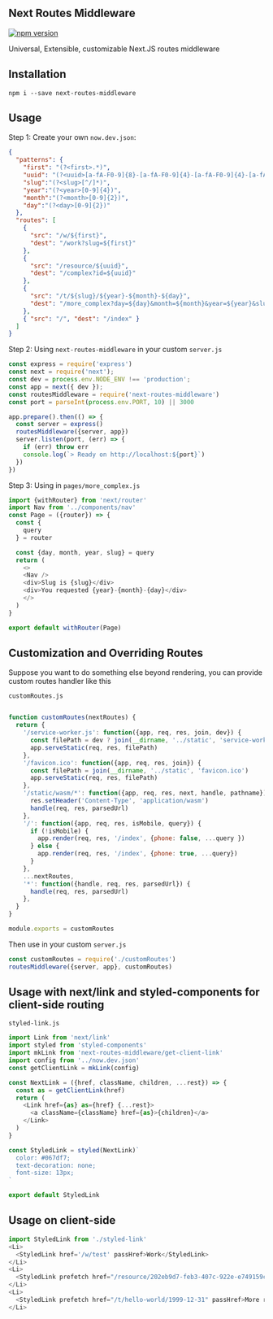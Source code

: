 ## Next Routes Middleware

[![npm version](https://d25lcipzij17d.cloudfront.net/badge.svg?id=js&type=6&v=2.0.0&x2=0)](https://www.npmjs.com/package/next-routes-middleware)

Universal, Extensible, customizable Next.JS routes middleware

## Installation

```
npm i --save next-routes-middleware
```

## Usage

Step 1: Create your own `now.dev.json`:

```json
{
  "patterns": {
    "first": "(?<first>.*)",
    "uuid": "(?<uuid>[a-fA-F0-9]{8}-[a-fA-F0-9]{4}-[a-fA-F0-9]{4}-[a-fA-F0-9]{4}-[a-fA-F0-9]{12}){1}",
    "slug":"(?<slug>[^/]*)",
    "year":"(?<year>[0-9]{4})",
    "month":"(?<month>[0-9]{2})",
    "day":"(?<day>[0-9]{2})"
  },
  "routes": [
    { 
      "src": "/w/${first}", 
      "dest": "/work?slug=${first}" 
    },
    { 
      "src": "/resource/${uuid}", 
      "dest": "/complex?id=${uuid}" 
    },
    { 
      "src": "/t/${slug}/${year}-${month}-${day}", 
      "dest": "/more_complex?day=${day}&month=${month}&year=${year}&slug=${slug}" 
    },
    { "src": "/", "dest": "/index" }
  ]
}
```

Step 2: Using `next-routes-middleware` in your custom `server.js`

```js
const express = require('express')
const next = require('next');
const dev = process.env.NODE_ENV !== 'production';
const app = next({ dev });
const routesMiddleware = require('next-routes-middleware')
const port = parseInt(process.env.PORT, 10) || 3000

app.prepare().then(() => {
  const server = express()
  routesMiddleware({server, app})
  server.listen(port, (err) => {
    if (err) throw err
    console.log(`> Ready on http://localhost:${port}`)
  })
})

```

Step 3: Using in `pages/more_complex.js`

```js
import {withRouter} from 'next/router'
import Nav from '../components/nav'
const Page = ({router}) => {
  const {
    query
  } = router

  const {day, month, year, slug} = query
  return (
    <>
    <Nav />
    <div>Slug is {slug}</div>
    <div>You requested {year}-{month}-{day}</div>
    </>
  )
}

export default withRouter(Page)
```

## Customization and Overriding Routes

Suppose you want to do something else beyond rendering, you can provide custom routes handler like this

`customRoutes.js`
```js

function customRoutes(nextRoutes) {
  return {
    '/service-worker.js': function({app, req, res, join, dev}) {
      const filePath = dev ? join(__dirname, '../static', 'service-worker.dev.js'): join(__dirname, '../static', 'service-worker.js')
      app.serveStatic(req, res, filePath)
    },
    '/favicon.ico': function({app, req, res, join}) {
      const filePath = join(__dirname, '../static', 'favicon.ico')
      app.serveStatic(req, res, filePath)
    },
    '/static/wasm/*': function({app, req, res, next, handle, pathname}) {
      res.setHeader('Content-Type', 'application/wasm')
      handle(req, res, parsedUrl)
    },    
    '/': function({app, req, res, isMobile, query}) {
      if (!isMobile) {
        app.render(req, res, '/index', {phone: false, ...query })
      } else {
        app.render(req, res, '/index', {phone: true, ...query})
      }
    },    
    ...nextRoutes,
    '*': function({handle, req, res, parsedUrl}) {
      handle(req, res, parsedUrl)
    },
  }
}

module.exports = customRoutes
```

Then use in your custom `server.js`

```js
const customRoutes = require('./customRoutes')
routesMiddleware({server, app}, customRoutes)
```

## Usage with next/link and styled-components for client-side routing

`styled-link.js`
```js
import Link from 'next/link'
import styled from 'styled-components'
import mkLink from 'next-routes-middleware/get-client-link'
import config from '../now.dev.json'
const getClientLink = mkLink(config)

const NextLink = ({href, className, children, ...rest}) => {
  const as = getClientLink(href)
  return (
    <Link href={as} as={href} {...rest}>
      <a className={className} href={as}>{children}</a>
    </Link>
  )
}

const StyledLink = styled(NextLink)`
  color: #067df7;
  text-decoration: none;
  font-size: 13px;
`

export default StyledLink
```

## Usage on client-side

```js
import StyledLink from './styled-link'
<Li>
  <StyledLink href='/w/test' passHref>Work</StyledLink>
</Li>
<Li>
  <StyledLink prefetch href="/resource/202eb9d7-feb3-407c-922e-e749159cb3ec" passHref>Resource</StyledLink>
</Li>
<Li>
  <StyledLink prefetch href="/t/hello-world/1999-12-31" passHref>More resource</StyledLink>
</Li>
```
